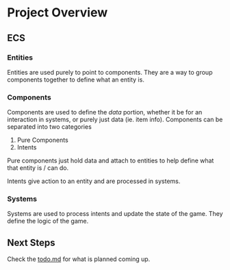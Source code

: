 # Project Overview

## ECS

### Entities

Entities are used purely to point to components. They are a way to group components together to define what an entity is.

### Components

Components are used to define the _data_ portion, whether it be for an interaction in systems, or purely just data (ie. item info).
Components can be separated into two categories

1. Pure Components
1. Intents

Pure components just hold data and attach to entities to help define what that entity is / can do.

Intents give action to an entity and are processed in systems.

### Systems

Systems are used to process intents and update the state of the game. They define the logic of the game.

## Next Steps

Check the [todo.md](todo.md) for what is planned coming up.
